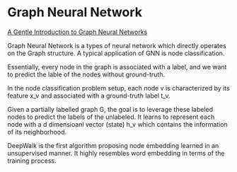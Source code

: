# Graph Neural Network
[A Gentle Introduction to Graph Neural Networks](https://towardsdatascience.com/a-gentle-introduction-to-graph-neural-network-basics-deepwalk-and-graphsage-db5d540d50b3)

Graph Neural Network is a types of neural network which directly operates on the Graph structure. A typical application of GNN is node classification. 

Essentially, every node in the graph is associated with a label, and we want to predict the lable of the nodes without ground-truth. 

In the node classification problem setup, each node v is characterized by its feature x_v and associated with a ground-truth label t_v. 

Given a partially labelled graph G, the goal is to leverage these labeled nodes to predict the labels of the unlabeled. It learns to represent each node with a d dimensioanl vector (state) h_v which contains the information of its neighborhood. 

DeepWalk is the first algorithm proposing node embedding learned in an unsupervised manner. It highly resembles word embedding in terms of the training process. 
